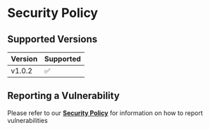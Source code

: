 # Security Policy

## Supported Versions

| Version     | Supported          |
| ----------- | ------------------ |
| v1.0.2  | :white_check_mark: |

## Reporting a Vulnerability

Please refer to our **[Security Policy](https://www.striae.org/security)** for information on how to report vulnerabilities
